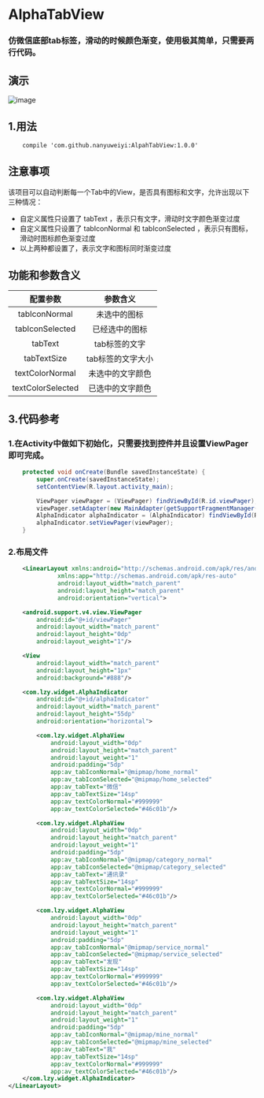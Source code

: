 # AlphaTabView
### 仿微信底部tab标签，滑动的时候颜色渐变，使用极其简单，只需要两行代码。

## 演示
 ![image](./screenshots/demo1.gif)

## 1.用法
```
	compile 'com.github.nanyuweiyi:AlpahTabView:1.0.0'
```

## 注意事项
该项目可以自动判断每一个Tab中的View，是否具有图标和文字，允许出现以下三种情况：
 * 自定义属性只设置了 tabText ，表示只有文字，滑动时文字颜色渐变过度
 * 自定义属性只设置了 tabIconNormal 和 tabIconSelected ，表示只有图标，滑动时图标颜色渐变过度
 * 以上两种都设置了，表示文字和图标同时渐变过度

## 功能和参数含义

<table>
  <tdead>
    <tr>
      <th align="center">配置参数</th>
      <th align="center">参数含义</th>
    </tr>
  </tdead>
  <tbody>
    <tr>
      <td align="center">tabIconNormal</td>
      <td align="center">未选中的图标</td>
    </tr>
    <tr>
      <td align="center">tabIconSelected</td>
      <td align="center">已经选中的图标</td>
    </tr>
    <tr>
      <td align="center">tabText</td>
      <td align="center">tab标签的文字</td>
    </tr>
    <tr>
      <td align="center">tabTextSize</td>
      <td align="center">tab标签的文字大小</td>
    </tr>
    <tr>
      <td align="center">textColorNormal</td>
      <td align="center">未选中的文字颜色</td>
    </tr>
    <tr>
      <td align="center">textColorSelected</td>
      <td align="center">已选中的文字颜色</td>
    </tr>
  </tbody>
</table>

## 3.代码参考
### 1.在Activity中做如下初始化，只需要找到控件并且设置ViewPager即可完成。
```java
	protected void onCreate(Bundle savedInstanceState) {
        super.onCreate(savedInstanceState);
        setContentView(R.layout.activity_main);

        ViewPager viewPager = (ViewPager) findViewById(R.id.viewPager);
        viewPager.setAdapter(new MainAdapter(getSupportFragmentManager()));
        AlphaIndicator alphaIndicator = (AlphaIndicator) findViewById(R.id.alphaIndicator);
        alphaIndicator.setViewPager(viewPager);
    }
```
### 2.布局文件
```xml
	<LinearLayout xmlns:android="http://schemas.android.com/apk/res/android"
              xmlns:app="http://schemas.android.com/apk/res-auto"
              android:layout_width="match_parent"
              android:layout_height="match_parent"
              android:orientation="vertical">

    <android.support.v4.view.ViewPager
        android:id="@+id/viewPager"
        android:layout_width="match_parent"
        android:layout_height="0dp"
        android:layout_weight="1"/>

    <View
        android:layout_width="match_parent"
        android:layout_height="1px"
        android:background="#888"/>

    <com.lzy.widget.AlphaIndicator
        android:id="@+id/alphaIndicator"
        android:layout_width="match_parent"
        android:layout_height="55dp"
        android:orientation="horizontal">

        <com.lzy.widget.AlphaView
            android:layout_width="0dp"
            android:layout_height="match_parent"
            android:layout_weight="1"
            android:padding="5dp"
            app:av_tabIconNormal="@mipmap/home_normal"
            app:av_tabIconSelected="@mipmap/home_selected"
            app:av_tabText="微信"
            app:av_tabTextSize="14sp"
            app:av_textColorNormal="#999999"
            app:av_textColorSelected="#46c01b"/>

        <com.lzy.widget.AlphaView
            android:layout_width="0dp"
            android:layout_height="match_parent"
            android:layout_weight="1"
            android:padding="5dp"
            app:av_tabIconNormal="@mipmap/category_normal"
            app:av_tabIconSelected="@mipmap/category_selected"
            app:av_tabText="通讯录"
            app:av_tabTextSize="14sp"
            app:av_textColorNormal="#999999"
            app:av_textColorSelected="#46c01b"/>

        <com.lzy.widget.AlphaView
            android:layout_width="0dp"
            android:layout_height="match_parent"
            android:layout_weight="1"
            android:padding="5dp"
            app:av_tabIconNormal="@mipmap/service_normal"
            app:av_tabIconSelected="@mipmap/service_selected"
            app:av_tabText="发现"
            app:av_tabTextSize="14sp"
            app:av_textColorNormal="#999999"
            app:av_textColorSelected="#46c01b"/>

        <com.lzy.widget.AlphaView
            android:layout_width="0dp"
            android:layout_height="match_parent"
            android:layout_weight="1"
            android:padding="5dp"
            app:av_tabIconNormal="@mipmap/mine_normal"
            app:av_tabIconSelected="@mipmap/mine_selected"
            app:av_tabText="我"
            app:av_tabTextSize="14sp"
            app:av_textColorNormal="#999999"
            app:av_textColorSelected="#46c01b"/>
    </com.lzy.widget.AlphaIndicator>
</LinearLayout>
	
```
